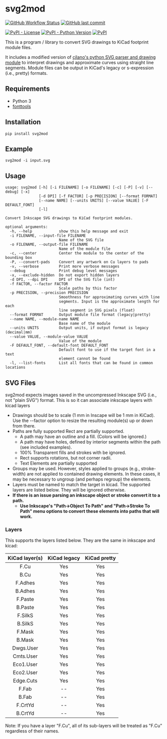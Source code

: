 # svg2mod
[![GitHub Workflow Status](https://img.shields.io/github/workflow/status/svg2mod/svg2mod/Python%20lint%20and%20test?logo=github)](https://github.com/svg2mod/svg2mod/actions/workflows/python-package.yml)
[![GitHub last commit](https://img.shields.io/github/last-commit/svg2mod/svg2mod)](https://github.com/svg2mod/svg2mod/commits/main)

[![PyPI - License](https://img.shields.io/pypi/l/svg2mod?color=purple)](https://pypi.org/project/svg2mod/)
[![PyPI - Python Version](https://img.shields.io/pypi/pyversions/svg2mod)](https://pypi.org/project/svg2mod/)
[![PyPI](https://img.shields.io/pypi/v/svg2mod?color=informational&label=version)](https://pypi.org/project/svg2mod/)

This is a program / library to convert SVG drawings to KiCad footprint module files.

It includes a modified version of [cjlano's python SVG parser and drawing module](https://github.com/cjlano/svg) to interpret drawings and approximate curves using straight line segments.  Module files can be output in KiCad's legacy or s-expression (i.e., pretty) formats.

## Requirements

* Python 3
* [fonttools](https://pypi.org/project/fonttools/)

## Installation

```pip install svg2mod```

## Example

```svg2mod -i input.svg```

## Usage

```text
usage: svg2mod [-h] [-i FILENAME] [-o FILENAME] [-c] [-P] [-v] [--debug] [-x]
               [-d DPI] [-f FACTOR] [-p PRECISION] [--format FORMAT]
               [--name NAME] [--units UNITS] [--value VALUE] [-F DEFAULT_FONT]
               [-l]

Convert Inkscape SVG drawings to KiCad footprint modules.

optional arguments:
  -h, --help            show this help message and exit
  -i FILENAME, --input-file FILENAME
                        Name of the SVG file
  -o FILENAME, --output-file FILENAME
                        Name of the module file
  -c, --center          Center the module to the center of the bounding box
  -P, --convert-pads    Convert any artwork on Cu layers to pads
  -v, --verbose         Print more verbose messages
  --debug               Print debug level messages
  -x, --exclude-hidden  Do not export hidden layers
  -d DPI, --dpi DPI     DPI of the SVG file (int)
  -f FACTOR, --factor FACTOR
                        Scale paths by this factor
  -p PRECISION, --precision PRECISION
                        Smoothness for approximating curves with line
                        segments. Input is the approximate length for each
                        line segment in SVG pixels (float)
  --format FORMAT       Output module file format (legacy|pretty)
  --name NAME, --module-name NAME
                        Base name of the module
  --units UNITS         Output units, if output format is legacy (decimal|mm)
  --value VALUE, --module-value VALUE
                        Value of the module
  -F DEFAULT_FONT, --default-font DEFAULT_FONT
                        Default font to use if the target font in a text
                        element cannot be found
  -l, --list-fonts      List all fonts that can be found in common locations
```

## SVG Files

svg2mod expects images saved in the uncompressed Inkscape SVG (i.e., not "plain SVG") format. This is so it can associate inkscape layers with kicad layers

* Drawings should be to scale (1 mm in Inscape will be 1 mm in KiCad).  Use the --factor option to resize the resulting module(s) up or down from there.
* Paths are fully supported Rect are partially supported.
  * A path may have an outline and a fill.  (Colors will be ignored.)
  * A path may have holes, defined by interior segments within the path (see included examples).
  * 100% Transparent fills and strokes with be ignored.
  * Rect supports rotations, but not corner radii.
  * Text Elements are partially supported
* Groups may be used.  However, styles applied to groups (e.g., stroke-width) are not applied to contained drawing elements.  In these cases, it may be necessary to ungroup (and perhaps regroup) the elements.
* Layers must be named to match the target in kicad. The supported layers are listed below. They will be ignored otherwise.
* __If there is an issue parsing an inkscape object or stroke convert it to a path.__
  * __Use Inkscape's "Path->Object To Path" and "Path->Stroke To Path" menu options to convert these elements into paths that will work.__

### Layers

This supports the layers listed below. They are the same in inkscape and kicad:

| KiCad layer(s)   | KiCad legacy | KiCad pretty |
|:----------------:|:------------:|:------------:|
| F.Cu             | Yes          | Yes          |
| B.Cu             | Yes          | Yes          |
| F.Adhes          | Yes          | Yes          |
| B.Adhes          | Yes          | Yes          |
| F.Paste          | Yes          | Yes          |
| B.Paste          | Yes          | Yes          |
| F.SilkS          | Yes          | Yes          |
| B.SilkS          | Yes          | Yes          |
| F.Mask           | Yes          | Yes          |
| B.Mask           | Yes          | Yes          |
| Dwgs.User        | Yes          | Yes          |
| Cmts.User        | Yes          | Yes          |
| Eco1.User        | Yes          | Yes          |
| Eco2.User        | Yes          | Yes          |
| Edge.Cuts        | Yes          | Yes          |
| F.Fab            | --           | Yes          |
| B.Fab            | --           | Yes          |
| F.CrtYd          | --           | Yes          |
| B.CrtYd          | --           | Yes          |

Note: If you have a layer "F.Cu", all of its sub-layers will be treated as "F.Cu" regardless of their names.
